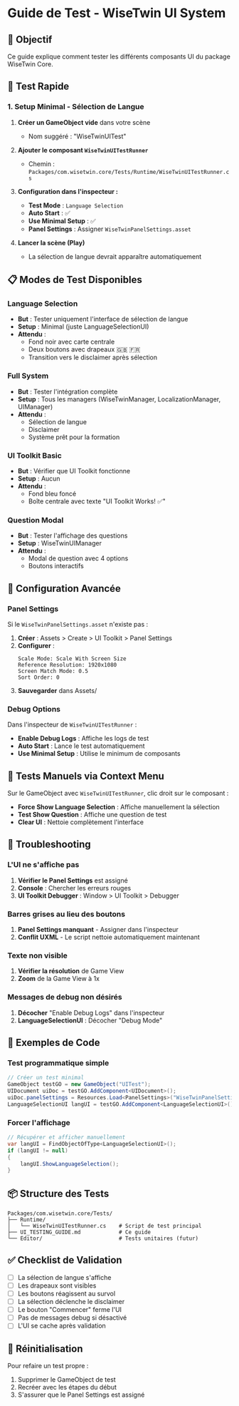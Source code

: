 # Guide de Test - WiseTwin UI System

## 🎯 Objectif
Ce guide explique comment tester les différents composants UI du package WiseTwin Core.

## 🚀 Test Rapide

### 1. Setup Minimal - Sélection de Langue

1. **Créer un GameObject vide** dans votre scène
   - Nom suggéré : "WiseTwinUITest"

2. **Ajouter le composant `WiseTwinUITestRunner`**
   - Chemin : `Packages/com.wisetwin.core/Tests/Runtime/WiseTwinUITestRunner.cs`

3. **Configuration dans l'inspecteur :**
   - **Test Mode** : `Language Selection`
   - **Auto Start** : ✅
   - **Use Minimal Setup** : ✅
   - **Panel Settings** : Assigner `WiseTwinPanelSettings.asset`

4. **Lancer la scène (Play)**
   - La sélection de langue devrait apparaître automatiquement

## 📋 Modes de Test Disponibles

### Language Selection
- **But** : Tester uniquement l'interface de sélection de langue
- **Setup** : Minimal (juste LanguageSelectionUI)
- **Attendu** :
  - Fond noir avec carte centrale
  - Deux boutons avec drapeaux 🇬🇧 🇫🇷
  - Transition vers le disclaimer après sélection

### Full System
- **But** : Tester l'intégration complète
- **Setup** : Tous les managers (WiseTwinManager, LocalizationManager, UIManager)
- **Attendu** :
  - Sélection de langue
  - Disclaimer
  - Système prêt pour la formation

### UI Toolkit Basic
- **But** : Vérifier que UI Toolkit fonctionne
- **Setup** : Aucun
- **Attendu** :
  - Fond bleu foncé
  - Boîte centrale avec texte "UI Toolkit Works! ✅"

### Question Modal
- **But** : Tester l'affichage des questions
- **Setup** : WiseTwinUIManager
- **Attendu** :
  - Modal de question avec 4 options
  - Boutons interactifs

## 🔧 Configuration Avancée

### Panel Settings
Si le `WiseTwinPanelSettings.asset` n'existe pas :

1. **Créer** : Assets > Create > UI Toolkit > Panel Settings
2. **Configurer** :
   ```
   Scale Mode: Scale With Screen Size
   Reference Resolution: 1920x1080
   Screen Match Mode: 0.5
   Sort Order: 0
   ```
3. **Sauvegarder** dans Assets/

### Debug Options
Dans l'inspecteur de `WiseTwinUITestRunner` :
- **Enable Debug Logs** : Affiche les logs de test
- **Auto Start** : Lance le test automatiquement
- **Use Minimal Setup** : Utilise le minimum de composants

## 🧪 Tests Manuels via Context Menu

Sur le GameObject avec `WiseTwinUITestRunner`, clic droit sur le composant :

- **Force Show Language Selection** : Affiche manuellement la sélection
- **Test Show Question** : Affiche une question de test
- **Clear UI** : Nettoie complètement l'interface

## 🐛 Troubleshooting

### L'UI ne s'affiche pas
1. **Vérifier le Panel Settings** est assigné
2. **Console** : Chercher les erreurs rouges
3. **UI Toolkit Debugger** : Window > UI Toolkit > Debugger

### Barres grises au lieu des boutons
1. **Panel Settings manquant** - Assigner dans l'inspecteur
2. **Conflit UXML** - Le script nettoie automatiquement maintenant

### Texte non visible
1. **Vérifier la résolution** de Game View
2. **Zoom** de la Game View à 1x

### Messages de debug non désirés
1. **Décocher** "Enable Debug Logs" dans l'inspecteur
2. **LanguageSelectionUI** : Décocher "Debug Mode"

## 📝 Exemples de Code

### Test programmatique simple
```csharp
// Créer un test minimal
GameObject testGO = new GameObject("UITest");
UIDocument uiDoc = testGO.AddComponent<UIDocument>();
uiDoc.panelSettings = Resources.Load<PanelSettings>("WiseTwinPanelSettings");
LanguageSelectionUI langUI = testGO.AddComponent<LanguageSelectionUI>();
```

### Forcer l'affichage
```csharp
// Récupérer et afficher manuellement
var langUI = FindObjectOfType<LanguageSelectionUI>();
if (langUI != null)
{
    langUI.ShowLanguageSelection();
}
```

## 📦 Structure des Tests

```
Packages/com.wisetwin.core/Tests/
├── Runtime/
│   └── WiseTwinUITestRunner.cs    # Script de test principal
├── UI_TESTING_GUIDE.md            # Ce guide
└── Editor/                        # Tests unitaires (futur)
```

## ✅ Checklist de Validation

- [ ] La sélection de langue s'affiche
- [ ] Les drapeaux sont visibles
- [ ] Les boutons réagissent au survol
- [ ] La sélection déclenche le disclaimer
- [ ] Le bouton "Commencer" ferme l'UI
- [ ] Pas de messages debug si désactivé
- [ ] L'UI se cache après validation

## 🔄 Réinitialisation

Pour refaire un test propre :
1. Supprimer le GameObject de test
2. Recréer avec les étapes du début
3. S'assurer que le Panel Settings est assigné